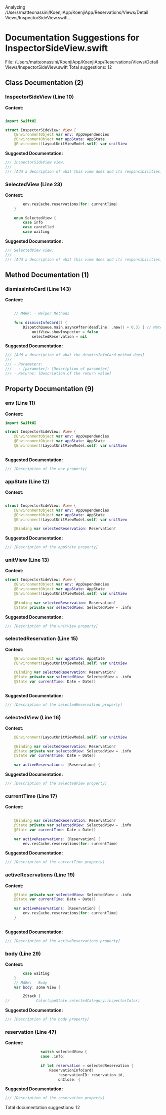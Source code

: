 Analyzing /Users/matteonassini/KoenjiApp/KoenjiApp/Reservations/Views/Detail Views/InspectorSideView.swift...
# Documentation Suggestions for InspectorSideView.swift

File: /Users/matteonassini/KoenjiApp/KoenjiApp/Reservations/Views/Detail Views/InspectorSideView.swift
Total suggestions: 12

## Class Documentation (2)

### InspectorSideView (Line 10)

**Context:**

```swift

import SwiftUI

struct InspectorSideView: View {
    @EnvironmentObject var env: AppDependencies
    @EnvironmentObject var appState: AppState
    @Environment(LayoutUnitViewModel.self) var unitView
```

**Suggested Documentation:**

```swift
/// InspectorSideView view.
///
/// [Add a description of what this view does and its responsibilities]
```

### SelectedView (Line 23)

**Context:**

```swift
        env.resCache.reservations(for: currentTime)
    }
    
    enum SelectedView {
        case info
        case cancelled
        case waiting
```

**Suggested Documentation:**

```swift
/// SelectedView view.
///
/// [Add a description of what this view does and its responsibilities]
```

## Method Documentation (1)

### dismissInfoCard (Line 143)

**Context:**

```swift
    
    // MARK: - Helper Methods
    
    func dismissInfoCard() {
        DispatchQueue.main.asyncAfter(deadline: .now() + 0.3) { // Match animation duration
            unitView.showInspector = false
            selectedReservation = nil
```

**Suggested Documentation:**

```swift
/// [Add a description of what the dismissInfoCard method does]
///
/// - Parameters:
///   - [parameter]: [Description of parameter]
/// - Returns: [Description of the return value]
```

## Property Documentation (9)

### env (Line 11)

**Context:**

```swift
import SwiftUI

struct InspectorSideView: View {
    @EnvironmentObject var env: AppDependencies
    @EnvironmentObject var appState: AppState
    @Environment(LayoutUnitViewModel.self) var unitView
    
```

**Suggested Documentation:**

```swift
/// [Description of the env property]
```

### appState (Line 12)

**Context:**

```swift

struct InspectorSideView: View {
    @EnvironmentObject var env: AppDependencies
    @EnvironmentObject var appState: AppState
    @Environment(LayoutUnitViewModel.self) var unitView
    
    @Binding var selectedReservation: Reservation?
```

**Suggested Documentation:**

```swift
/// [Description of the appState property]
```

### unitView (Line 13)

**Context:**

```swift
struct InspectorSideView: View {
    @EnvironmentObject var env: AppDependencies
    @EnvironmentObject var appState: AppState
    @Environment(LayoutUnitViewModel.self) var unitView
    
    @Binding var selectedReservation: Reservation?
    @State private var selectedView: SelectedView = .info
```

**Suggested Documentation:**

```swift
/// [Description of the unitView property]
```

### selectedReservation (Line 15)

**Context:**

```swift
    @EnvironmentObject var appState: AppState
    @Environment(LayoutUnitViewModel.self) var unitView
    
    @Binding var selectedReservation: Reservation?
    @State private var selectedView: SelectedView = .info
    @State var currentTime: Date = Date()
    
```

**Suggested Documentation:**

```swift
/// [Description of the selectedReservation property]
```

### selectedView (Line 16)

**Context:**

```swift
    @Environment(LayoutUnitViewModel.self) var unitView
    
    @Binding var selectedReservation: Reservation?
    @State private var selectedView: SelectedView = .info
    @State var currentTime: Date = Date()
    
    var activeReservations: [Reservation] {
```

**Suggested Documentation:**

```swift
/// [Description of the selectedView property]
```

### currentTime (Line 17)

**Context:**

```swift
    
    @Binding var selectedReservation: Reservation?
    @State private var selectedView: SelectedView = .info
    @State var currentTime: Date = Date()
    
    var activeReservations: [Reservation] {
        env.resCache.reservations(for: currentTime)
```

**Suggested Documentation:**

```swift
/// [Description of the currentTime property]
```

### activeReservations (Line 19)

**Context:**

```swift
    @State private var selectedView: SelectedView = .info
    @State var currentTime: Date = Date()
    
    var activeReservations: [Reservation] {
        env.resCache.reservations(for: currentTime)
    }
    
```

**Suggested Documentation:**

```swift
/// [Description of the activeReservations property]
```

### body (Line 29)

**Context:**

```swift
        case waiting
    }
    // MARK: - Body
    var body: some View {

        ZStack {
//            Color(appState.selectedCategory.inspectorColor)
```

**Suggested Documentation:**

```swift
/// [Description of the body property]
```

### reservation (Line 47)

**Context:**

```swift
                switch selectedView {
                case .info:
                    
                if let reservation = selectedReservation {
                    ReservationInfoCard(
                        reservationID: reservation.id,
                        onClose: {
```

**Suggested Documentation:**

```swift
/// [Description of the reservation property]
```


Total documentation suggestions: 12

